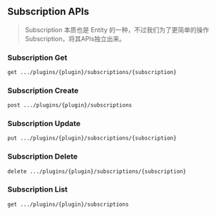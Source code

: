 ## Subscription APIs

> Subscription 本质也是 Entity 的一种，不过我们为了更简单的操作 Subscription，将其APIs独立出来。



### Subscription Get
```bash
get .../plugins/{plugin}/subscriptions/{subscription}
```

### Subscription Create
```bash
post .../plugins/{plugin}/subscriptions
```

### Subscription Update
```bash
put .../plugins/{plugin}/subscriptions/{subscription}
```

### Subscription Delete
```bash
delete .../plugins/{plugin}/subscriptions/{subscription}
```

### Subscription List
```bash
get .../plugins/{plugin}/subscriptions
```
